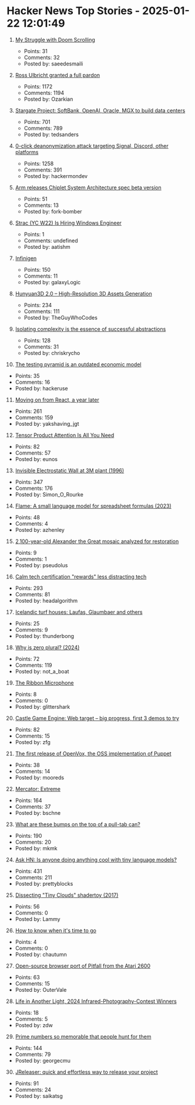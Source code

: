 # Hacker News Top Stories - 2025-01-22 12:01:49

1. [My Struggle with Doom Scrolling](https://allthatjazz.me/posts/doom-scrolling-struggles)
   - Points: 31
   - Comments: 32
   - Posted by: saeedesmaili

2. [Ross Ulbricht granted a full pardon](https://twitter.com/Free_Ross/status/1881851923005165704)
   - Points: 1172
   - Comments: 1194
   - Posted by: Ozarkian

3. [Stargate Project: SoftBank, OpenAI, Oracle, MGX to build data centers](https://apnews.com/article/trump-ai-openai-oracle-softbank-son-altman-ellison-be261f8a8ee07a0623d4170397348c41)
   - Points: 701
   - Comments: 789
   - Posted by: tedsanders

4. [0-click deanonymization attack targeting Signal, Discord, other platforms](https://gist.github.com/hackermondev/45a3cdfa52246f1d1201c1e8cdef6117)
   - Points: 1258
   - Comments: 391
   - Posted by: hackermondev

5. [Arm releases Chiplet System Architecture spec beta version](https://newsroom.arm.com/blog/arm-chiplet-system-architecture-accelerating-evolution-of-silicon)
   - Points: 51
   - Comments: 13
   - Posted by: fork-bomber

6. [Strac (YC W22) Is Hiring Windows Engineer](https://www.ycombinator.com/companies/strac/jobs/TJHiaL9-senior-endpoint-security-engineer-windows)
   - Points: 1
   - Comments: undefined
   - Posted by: aatishm

7. [Infinigen](https://infinigen.org/)
   - Points: 150
   - Comments: 11
   - Posted by: galaxyLogic

8. [Hunyuan3D 2.0 – High-Resolution 3D Assets Generation](https://github.com/Tencent/Hunyuan3D-2)
   - Points: 234
   - Comments: 111
   - Posted by: TheGuyWhoCodes

9. [Isolating complexity is the essence of successful abstractions](https://v5.chriskrycho.com/journal/essence-of-successful-abstractions/)
   - Points: 128
   - Comments: 31
   - Posted by: chriskrycho

10. [The testing pyramid is an outdated economic model](https://www.wiremock.io/post/rethinking-the-testing-pyramid)
   - Points: 35
   - Comments: 16
   - Posted by: hackeruse

11. [Moving on from React, a year later](https://kellysutton.com/2025/01/18/moving-on-from-react-a-year-later.html)
   - Points: 261
   - Comments: 159
   - Posted by: yakshaving_jgt

12. [Tensor Product Attention Is All You Need](https://arxiv.org/abs/2501.06425)
   - Points: 82
   - Comments: 57
   - Posted by: eunos

13. [Invisible Electrostatic Wall at 3M plant (1996)](http://amasci.com/weird/unusual/e-wall.html)
   - Points: 347
   - Comments: 176
   - Posted by: Simon_O_Rourke

14. [Flame: A small language model for spreadsheet formulas (2023)](https://arxiv.org/abs/2301.13779)
   - Points: 48
   - Comments: 4
   - Posted by: azhenley

15. [2,100-year-old Alexander the Great mosaic analyzed for restoration](https://phys.org/news/2025-01-echoing-eternity-year-alexander-great.html)
   - Points: 9
   - Comments: 1
   - Posted by: pseudolus

16. [Calm tech certification "rewards" less distracting tech](https://spectrum.ieee.org/calm-tech)
   - Points: 293
   - Comments: 81
   - Posted by: headalgorithm

17. [Icelandic turf houses: Laufas, Glaumbaer and others](https://rachelsruminations.com/icelandic-turf-houses-laufas-glaumbaer/)
   - Points: 25
   - Comments: 9
   - Posted by: thunderbong

18. [Why is zero plural? (2024)](https://ell.stackexchange.com/questions/352455/why-is-zero-plural)
   - Points: 72
   - Comments: 119
   - Posted by: not_a_boat

19. [The Ribbon Microphone](https://khz.ac/sound/ribbon-mic/)
   - Points: 8
   - Comments: 0
   - Posted by: glittershark

20. [Castle Game Engine: Web target – big progress, first 3 demos to try](https://castle-engine.io/wp/2025/01/06/web-target-big-progress-first-3-demos-to-try/)
   - Points: 82
   - Comments: 15
   - Posted by: zfg

21. [The first release of OpenVox, the OSS implementation of Puppet](https://overlookinfratech.com/2025/01/21/first-release-hot-off-the-presses/)
   - Points: 38
   - Comments: 14
   - Posted by: mooreds

22. [Mercator: Extreme](https://mrgris.com/projects/merc-extreme/)
   - Points: 164
   - Comments: 37
   - Posted by: bschne

23. [What are these bumps on the top of a pull-tab can?](https://old.reddit.com/r/whatisthisthing/comments/1i5ztq4/comment/m8a7m8m/)
   - Points: 190
   - Comments: 20
   - Posted by: mkmk

24. [Ask HN: Is anyone doing anything cool with tiny language models?](undefined)
   - Points: 431
   - Comments: 211
   - Posted by: prettyblocks

25. [Dissecting "Tiny Clouds" shadertoy (2017)](https://blog.demofox.org/2017/11/26/dissecting-tiny-clouds/)
   - Points: 56
   - Comments: 0
   - Posted by: Lammy

26. [How to know when it's time to go](https://bitfieldconsulting.com/posts/when-its-time-to-go)
   - Points: 4
   - Comments: 0
   - Posted by: chautumn

27. [Open-source browser port of Pitfall from the Atari 2600](https://meatfighter.com/pitfall-web/)
   - Points: 63
   - Comments: 15
   - Posted by: OuterVale

28. [Life in Another Light, 2024 Infrared-Photography-Contest Winners](https://www.theatlantic.com/photo/2025/01/infrared-photography-contest-winners-2024/681316/)
   - Points: 18
   - Comments: 5
   - Posted by: zdw

29. [Prime numbers so memorable that people hunt for them](https://www.scientificamerican.com/article/these-prime-numbers-are-so-memorable-that-people-hunt-for-them/)
   - Points: 144
   - Comments: 79
   - Posted by: georgecmu

30. [JReleaser: quick and effortless way to release your project](https://jreleaser.org/)
   - Points: 91
   - Comments: 24
   - Posted by: saikatsg

